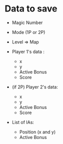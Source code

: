 Data to save
=====

* Magic Number

* Mode (1P or 2P)

* Level => Map

* Player 1's data :
  * x
  * y
  * Active Bonus
  * Score

* (if 2P) Player 2's data:
  * x
  * y
  * Active Bonus
  * Score

* List of IAs:
  * Position (x and y)
  * Active Bonus
